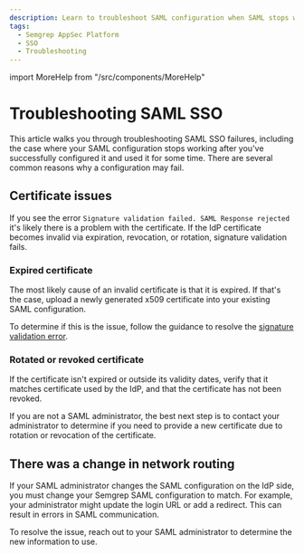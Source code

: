 ```yaml
---
description: Learn to troubleshoot SAML configuration when SAML stops working.
tags:
  - Semgrep AppSec Platform 
  - SSO
  - Troubleshooting
---
```


import MoreHelp from "/src/components/MoreHelp"

# Troubleshooting SAML SSO

This article walks you through troubleshooting SAML SSO failures, including the case where your SAML configuration stops working after you've successfully configured it and used it for some time. There are several common reasons why a configuration may fail.

## Certificate issues

If you see the error `Signature validation failed. SAML Response rejected` it's likely there is a problem with the certificate. If the IdP certificate becomes invalid via expiration, revocation, or rotation, signature validation fails.
 
### Expired certificate

The most likely cause of an invalid certificate is that it is expired. If that's the case, upload a newly generated x509 certificate into your existing
SAML configuration.

To determine if this is the issue, follow the guidance to resolve the [signature validation error](/docs/kb/semgrep-appsec-platform/saml-bad-signature).

### Rotated or revoked certificate

If the certificate isn't expired or outside its validity dates, verify that it matches certificate used by the IdP, and that the certificate has not been revoked.

If you are not a SAML administrator, the best next step is to contact your administrator to determine if you need to provide a new certificate due to rotation or revocation of the certificate.

## There was a change in network routing

If your SAML administrator changes the SAML configuration on the IdP side, you must change your Semgrep SAML configuration to match. For example, your administrator might update the login URL or add a redirect. This can result in errors in SAML communication.

To resolve the issue, reach out to your SAML administrator to determine the new information to use.

<MoreHelp />
